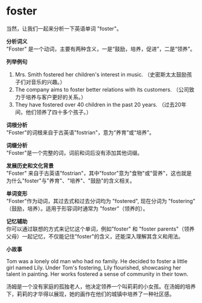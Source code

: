 # foster

当然，让我们一起来分析一下英语单词 "foster"。

  

**分析词义**  
"Foster" 是一个动词，主要有两种含义，一是“鼓励，培养，促进”，二是“领养”。

  

**列举例句**

  

1.  Mrs. Smith fostered her children's interest in music. （史密斯太太鼓励孩子们对音乐的兴趣。）
2.  The company aims to foster better relations with its customers. （公司致力于培养与客户更好的关系。）
3.  They have fostered over 40 children in the past 20 years. （过去20年间，他们领养了四十多个孩子。）

  

**词根分析**  
"Foster"的词根来自于古英语"fostrian"，意为“养育”或“培养”。

  

**词缀分析**  
"Foster"是一个完整的词，词前和词后没有添加其他词缀。

  

**发展历史和文化背景**  
"Foster" 来自于古英语"fostrian"，其中"fostor"意为"食物"或"营养"，这也就是为什么"foster"与"养育"、"培养"、"鼓励"的含义相关。

  

**单词变形**  
"Foster"作为动词，其过去式和过去分词均为 "fostered", 现在分词为 "fostering" （鼓励，培养）。适用于形容词时通常为 "foster"（领养的）。

  

**记忆辅助**  
你可以通过联想的方式来记忆这个单词，例如"foster" 和 "foster parents"（领养父母）一起记忆，不仅能记住"foster"的含义，还能深入理解其含义和用法。

  

**小故事**

  

Tom was a lonely old man who had no family. He decided to foster a little girl named Lily. Under Tom's fostering, Lily flourished, showcasing her talent in painting. Her works fostered a sense of community in their town.

  

汤姆是一个没有家庭的孤独老人，他决定领养一个叫莉莉的小女孩。在汤姆的培养下，莉莉的才华得以展现，她的画作在他们的城镇中培养了一种社区感。
